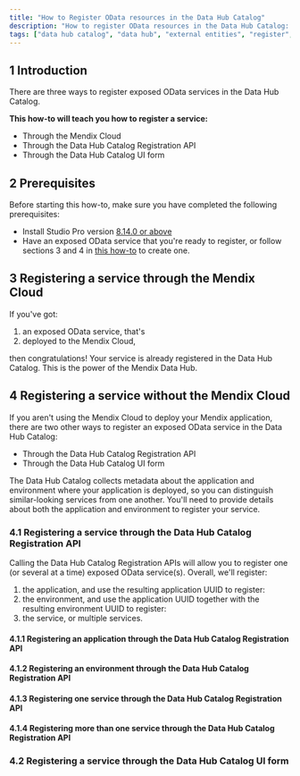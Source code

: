 ```yaml
---
title: "How to Register OData resources in the Data Hub Catalog"
description: "How to register OData resources in the Data Hub Catalog: through the Mendix Cloud, using the Registration API, or in the UI form"
tags: ["data hub catalog", "data hub", "external entities", "register", "published OData service" ,"how to", "registration"]
---
```


## 1 Introduction

There are three ways to register exposed OData services in the Data Hub Catalog.

**This how-to will teach you how to register a service:**

* Through the Mendix Cloud
* Through the Data Hub Catalog Registration API
* Through the Data Hub Catalog UI form


## 2 Prerequisites

Before starting this how-to, make sure you have completed the following prerequisites:

* Install Studio Pro version [8.14.0 or above](https://marketplace.mendix.com/link/studiopro/)
* Have an exposed OData service that you're ready to register, or follow sections 3 and 4 in [this how-to](https://docs.mendix.com/data-hub/share-data/) to create one.


## 3 Registering a service through the Mendix Cloud

If you've got:

1. an exposed OData service, that's
2. deployed to the Mendix Cloud,

then congratulations! Your service is already registered in the Data Hub Catalog. This is the power of the Mendix Data Hub.

## 4 Registering a service without the Mendix Cloud

If you aren't using the Mendix Cloud to deploy your Mendix application, there are two other ways to register an exposed OData service in the Data Hub Catalog:

* Through the Data Hub Catalog Registration API
* Through the Data Hub Catalog UI form

The Data Hub Catalog collects metadata about the application and environment where your application is deployed, so you can distinguish similar-looking services from one another. You'll need to provide details about both the application and environment to register your service.

### 4.1 Registering a service through the Data Hub Catalog Registration API

Calling the Data Hub Catalog Registration APIs will allow you to register one (or several at a time) exposed OData service(s). Overall, we'll register: 
1. the application, and use the resulting application UUID to register:
2. the environment, and use the application UUID together with the resulting environment UUID to register:
3. the service, or multiple services.

#### 4.1.1 Registering an application through the Data Hub Catalog Registration API

#### 4.1.2 Registering an environment through the Data Hub Catalog Registration API

#### 4.1.3 Registering one service through the Data Hub Catalog Registration API

#### 4.1.4 Registering more than one service through the Data Hub Catalog Registration API


### 4.2 Registering a service through the Data Hub Catalog UI form
